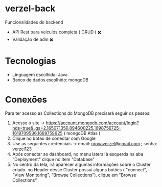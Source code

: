 # verzel-back

Funcionalidades do backend

- API Rest para veículos completa ( CRUD ) ✖️
- Validação de adm ✖️
  

# Tecnologias

- Linguagem escolhida: Java
- Banco de dados escolhido: mongoDB

# Conexões

 Para ter acesso as Collections do MongoDB precisará seguir os passos:

  1. Acesse o site -> https://account.mongodb.com/account/login?nds=true&_ga=2.165071350.894600225.1698759725-1619709536.1698759625 ( mongoDB Atlas )
  2. Clique no botao de conectar com Google
  3. Use as seguintes credenciais -> email: provaverzel@gmail.com ; senha: verzel123
  4. Após conectar ao dashboard, no menu lateral à esquerda na aba "Deployment" clique no item "Database"
  5. No centro da tela, irá aparecer algumas informações sobre o Cluster criado. no Header desse Cluster possui alguns botões ( "connect", "View Monitoring", "Browse Collections"), clique em "Browse Collections"

